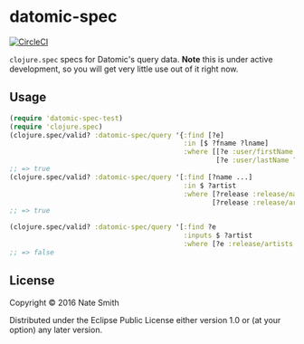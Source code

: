 # datomic-spec

[![CircleCI](https://circleci.com/gh/nwjsmith/datomic-spec/tree/master.svg?style=svg)](https://circleci.com/gh/nwjsmith/datomic-spec/tree/master)

`clojure.spec` specs for Datomic's query data. **Note** this is under active development, so you will get very little use out of it right now.

## Usage

```clojure
(require 'datomic-spec-test)
(require 'clojure.spec)
(clojure.spec/valid? :datomic-spec/query '{:find [?e]
                                           :in [$ ?fname ?lname]
                                           :where [[?e :user/firstName ?fname]
                                                   [?e :user/lastName ?lname]]})
;; => true
(clojure.spec/valid? :datomic-spec/query '[:find [?name ...]
                                           :in $ ?artist
                                           :where [?release :release/name ?name]
                                                  [?release :release/artists ?artist]])
;; => true

(clojure.spec/valid? :datomic-spec/query '[:find ?e
                                           :inputs $ ?artist
                                           :where [?e :release/artists ?artist]])
;; => false
```

## License

Copyright © 2016 Nate Smith

Distributed under the Eclipse Public License either version 1.0 or (at your option) any later version.
